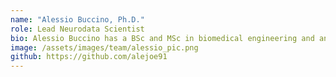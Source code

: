 ```yaml
---
name: "Alessio Buccino, Ph.D."
role: Lead Neurodata Scientist
bio: Alessio Buccino has a BSc and MSc in biomedical engineering and an MSc in computer science. During his PhD at the University of Oslo, he explored the use of advanced modeling techniques and engineering solution to improve the state-of-the-art methods in extracellular electrophysiology for high-density neural probes, from spike sorting to selective electrical stimulation. Alessio is the lead architect of the SpikeInterface platform. He is currently a Postdoc at ETH and he is working on combining multiple recording modalities to build accurate and better validated single neuron models.
image: /assets/images/team/alessio_pic.png
github: https://github.com/alejoe91
---
```

